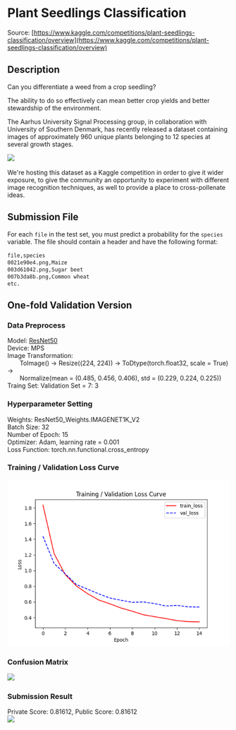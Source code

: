 # Plant Seedlings Classification
Source: [https://www.kaggle.com/competitions/plant-seedlings-classification/overview](https://www.kaggle.com/competitions/plant-seedlings-classification/overview)

## Description
Can you differentiate a weed from a crop seedling?

The ability to do so effectively can mean better crop yields and better stewardship of the environment.

The Aarhus University Signal Processing group, in collaboration with University of Southern Denmark, has recently released a dataset containing images of approximately 960 unique plants belonging to 12 species at several growth stages.

<img src="https://storage.googleapis.com/kaggle-media/competitions/seedlings-classify/seedlings.png"></img>

We're hosting this dataset as a Kaggle competition in order to give it wider exposure, to give the community an opportunity to experiment with different image recognition techniques, as well to provide a place to cross-pollenate ideas.

## Submission File

For each `file` in the test set, you must predict a probability for the `species` variable. The file should contain a header and have the following format:

```
file,species
0021e90e4.png,Maize
003d61042.png,Sugar beet
007b3da8b.png,Common wheat
etc.
```

## One-fold Validation Version

### Data Preprocess
Model: [ResNet50](https://pytorch.org/vision/main/models/generated/torchvision.models.resnet50.html)<br>
Device: MPS<br>
Image Transformation:<br>
&ensp;&ensp;&ensp;&ensp;ToImage() -> Resize((224, 224)) -> ToDtype(torch.float32, scale = True) -><br>&ensp;&ensp;&ensp;&ensp;Normalize(mean = (0.485, 0.456, 0.406), std = (0.229, 0.224, 0.225))<br>
Traing Set: Validation Set = 7: 3<br>

### Hyperparameter Setting
Weights: ResNet50_Weights.IMAGENET1K_V2<br>
Batch Size: 32<br>
Number of Epoch: 15<br>
Optimizer: Adam, learning rate = 0.001<br>
Loss Function: torch.nn.functional.cross_entropy

### Training / Validation Loss Curve
<img src="one-fold validation/loss_curve.png"></img>

### Confusion Matrix
<img src="one-fold validation/confusion matrix_epoch 15"></img>

### Submission Result
Private Score: 0.81612, Public Score: 0.81612<br>
<img src="prediction/one-fold validation submission result"></img>